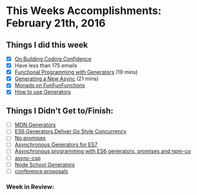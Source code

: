 # This Weeks Accomplishments: February 21th, 2016

## Things I did this week
- [x] [On Building Coding Confidence](http://iheanyi.com/blog/on-building-coding-confidence/)
- [x] Have less than 175 emails
- [x] [Functional Programming with Generators](https://www.youtube.com/watch?v=B2ASp0jb6FY) (19 mins)
- [x] [Generating a New Async](https://www.youtube.com/watch?v=jG0141gfxzY) (21 mins)
- [x] [Monads on FunFunFunctions](https://www.youtube.com/watch?v=9QveBbn7t_c)
- [x] [How to use Generators](https://strongloop.com/strongblog/how-to-generators-node-js-yield-use-cases/)

## Things I Didn't Get to/Finish:
- [ ] [MDN Generators](https://developer.mozilla.org/en-US/docs/Web/JavaScript/Reference/Statements/function*)
- [ ] [ES6 Generators Deliver Go Style Concurrency](http://swannodette.github.io/2013/08/24/es6-generators-and-csp/)
- [ ] [No promises](http://www.2ality.com/2015/03/no-promises.html)
- [ ] [Asynchronous Generators for ES7](https://github.com/jhusain/asyncgenerator)
- [ ] [Asynchronous programming with ES6 generators, promises and npm-co](http://webuniverse.io/asynchronous-programming-with-ES6-generators-promises-and-npm-co/)
- [ ] [async-csp](https://www.npmjs.com/package/async-csp)
- [ ] [Node School Generators](https://github.com/isRuslan/learn-generators)
- [ ] [conference proposals](http://rckbt.me/2014/01/conference-proposals/)

### Week in Review:
